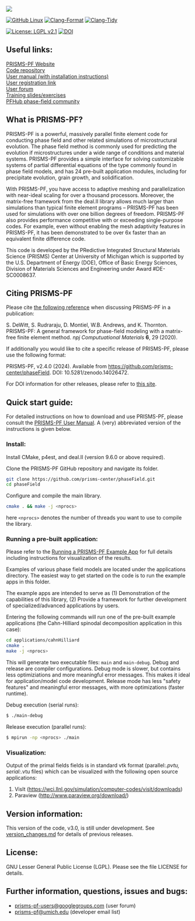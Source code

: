 ![](logo_v2.png)

[![GitHub Linux](https://github.com/prisms-center/phaseField/actions/workflows/linux.yml/badge.svg)](https://github.com/prisms-center/phaseField/actions/workflows/linux.yml)
[![Clang-Format](https://github.com/prisms-center/phaseField/actions/workflows/clang-format.yml/badge.svg)](https://github.com/prisms-center/phaseField/actions/workflows/clang-format.yml)
[![Clang-Tidy](https://github.com/prisms-center/phaseField/actions/workflows/clang-tidy.yml/badge.svg)](https://github.com/prisms-center/phaseField/actions/workflows/clang-tidy.yml)

[![License: LGPL v2.1](https://img.shields.io/badge/License-lgpl-blue.svg)](https://www.gnu.org/licenses/lgpl-2.1)
[![DOI](https://zenodo.org/badge/22602327.svg)](https://zenodo.org/badge/latestdoi/22602327)

## Useful links:

[PRISMS-PF Website](https://prisms-center.github.io/phaseField/) <br>
[Code repository](https://github.com/prisms-center/phaseField) <br>
[User manual (with installation instructions)](https://prisms-center.github.io/phaseField/doxygen_files/manual.html) <br>
[User registration link](http://goo.gl/forms/GXo7Im8p2Y) <br>
[User forum](https://groups.google.com/forum/#!forum/prisms-pf-users) <br>
[Training slides/exercises](https://goo.gl/BBTkJ8) <br>
[PFHub phase-field community](https://pages.nist.gov/pfhub/)

## What is PRISMS-PF?

PRISMS-PF is a powerful, massively parallel finite element code for conducting phase field and other related simulations of microstructural evolution.  The phase field method is commonly used for predicting the evolution if microstructures under a wide range of conditions and material systems. PRISMS-PF provides a simple interface for solving customizable systems of partial differential equations of the type commonly found in phase field models, and has 24 pre-built application modules, including for precipitate evolution, grain growth, and solidification.

With PRISMS-PF, you have access to adaptive meshing and parallelization with near-ideal scaling for over a thousand processors. Moreover, the matrix-free framework from the deal.II library allows much larger than simulations than typical finite element programs – PRISMS-PF has been used for simulations with over one billion degrees of freedom. PRISMS-PF also provides performance competitive with or exceeding single-purpose codes. For example, even without enabling the mesh adaptivity features in PRISMS-PF, it has been demonstrated to be over 6x faster than an equivalent finite difference code.

This code is developed by the PRedictive Integrated Structural Materials Science (PRISMS) Center
at University of Michigan which is supported by the U.S. Department of Energy (DOE), Office of Basic Energy Sciences, Division of Materials Sciences and Engineering under Award #DE-SC0008637.

## Citing PRISMS-PF

Please cite [the following reference](https://www.nature.com/articles/s41524-020-0298-5) when discussing PRISMS-PF in a publication:

S. DeWitt, S. Rudraraju, D. Montiel, W.B. Andrews, and K. Thornton. PRISMS-PF: A general framework for phase-field modeling with a matrix-free finite element method. _npj Computuational Materials_ __6__, 29 (2020).

If additionally you would like to cite a specific release of PRISMS-PF, please use the following format:

PRISMS-PF, v2.4.0 (2024). Available from https://github.com/prisms-center/phaseField. DOI: 10.5281/zenodo.14026472.

For DOI information for other releases, please refer to [this site](https://doi.org/10.5281/zenodo.14026472).

## Quick start guide:

For detailed instructions on how to download and use PRISMS-PF, please consult the [PRISMS-PF User Manual](https://prisms-center.github.io/phaseField/doxygen_files/manual.html). A (very) abbreviated version of the instructions is given below.

### Install:

Install CMake, p4est, and deal.II (version 9.6.0 or above required).

Clone the PRISMS-PF GitHub repository and navigate its folder.
```bash
git clone https://github.com/prisms-center/phaseField.git
cd phaseField
```
Configure and compile the main library.
```bash
cmake . && make -j <nprocs>
```
here `<nprocs>` denotes the number of threads you want to use to compile the library.

### Running a pre-built application:

Please refer to the [Running a PRISMS-PF Example App](https://prisms-center.github.io/phaseField/doxygen_files/running_apps.html) for full details including instructions for visualization of the results.

Examples of various phase field models are located under the
applications directory. The easiest way to get started on the code is to
run the example apps in this folder.

The example apps are intended to serve as (1) Demonstration of the
capabilities of this library, (2) Provide a framework for
further development of specialized/advanced applications by
users.

Entering the following commands will run one of the pre-built example applications (the Cahn-Hilliard spinodal decomposition application in this case):
```bash
cd applications/cahnHilliard
cmake .
make -j <nprocs>
```
This will generate two executable files: `main` and `main-debug`. Debug and release are compiler configurations. Debug mode is slower, but contains less optimiziations and more meaningful error messages. This makes it ideal for application/model code development. Release mode has less "safety features" and meaningful error messages, with more optimizations (faster runtime).

Debug execution (serial runs):
```bash
$ ./main-debug
```
Release execution (parallel runs):
```bash
$ mpirun -np <nprocs> ./main
```

### Visualization:

Output of the primal fields fields is in standard vtk
format (parallel:*.pvtu, serial:*.vtu files) which can be visualized with the
following open source applications:

1. VisIt (https://wci.llnl.gov/simulation/computer-codes/visit/downloads)
2. Paraview (http://www.paraview.org/download/)

## Version information:

This version of the code, v3.0, is still under development. See [version_changes.md](version_changes.md) for details of previous releases.

## License:

GNU Lesser General Public License (LGPL). Please see the file
LICENSE for details.

## Further information, questions, issues and bugs:

+ prisms-pf-users@googlegroups.com (user forum)
+ prisms-pf@umich.edu  (developer email list)
